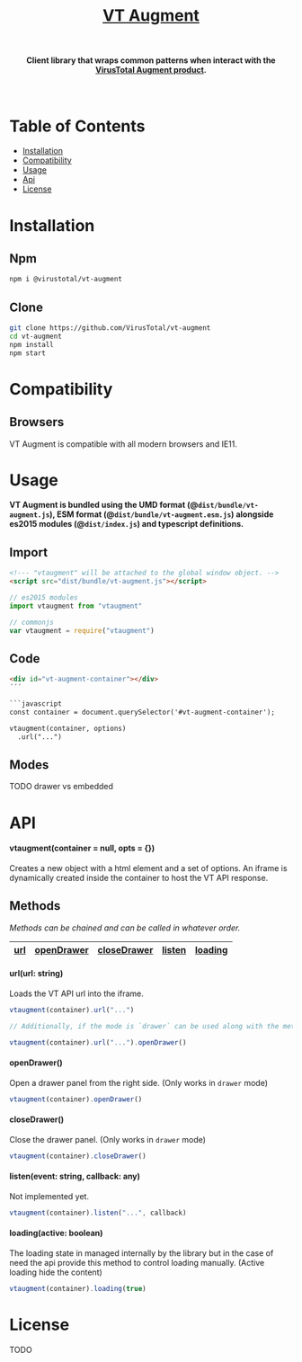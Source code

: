 <h1 align="center">
    <a href="https://github.com/VirusTotal/vt-augment">VT Augment</a><br>
	<br>
</h1>

<h4 align="center">
	Client library that wraps common patterns when interact with the <a href="https://developers.virustotal.com/v3.0/reference?#widget-overview">VirusTotal Augment product<a>.
</h4>

<br>

# Table of Contents

* [Installation](#installation)
* [Compatibility](#compatibility)
* [Usage](#usage)
* [Api](#api)
* [License](#license)

# Installation

## Npm

```sh
npm i @virustotal/vt-augment
```

## Clone

```sh
git clone https://github.com/VirusTotal/vt-augment
cd vt-augment
npm install
npm start
```

# Compatibility

## Browsers

VT Augment is compatible with all modern browsers and IE11.

# Usage

**VT Augment is bundled using the UMD format (@`dist/bundle/vt-augment.js`), ESM format (@`dist/bundle/vt-augment.esm.js`) alongside es2015 modules (@`dist/index.js`) and typescript definitions.**

## Import

```html
<!--- "vtaugment" will be attached to the global window object. -->
<script src="dist/bundle/vt-augment.js"></script>
```

```typescript
// es2015 modules
import vtaugment from "vtaugment"

// commonjs
var vtaugment = require("vtaugment")
```

## Code
```html
<div id="vt-augment-container"></div>
´´´

```javascript
const container = document.querySelector('#vt-augment-container');

vtaugment(container, options)
  .url("...")

```

## Modes

TODO drawer vs embedded

# API

#### vtaugment(container = null, opts = {})

Creates a new object with a html element and a set of options. An iframe is dynamically created inside the container to host the VT API response.

## Methods

*Methods can be chained and can be called in whatever order.*

| [url](#urlurl-string) | [openDrawer](#opendrawer) | [closeDrawer](#closedrawer) | [listen](#listenevent-string-callback-any) | [loading](#loading(active-boolean))
|-----|-----|-----|-----|-----|

#### url(url: string)

Loads the VT API url into the iframe.

```js
vtaugment(container).url("...")

// Additionally, if the mode is `drawer` can be used along with the method `openDrawer`

vtaugment(container).url("...").openDrawer()

```

#### openDrawer()

Open a drawer panel from the right side. (Only works in `drawer` mode)

```js
vtaugment(container).openDrawer()

```

#### closeDrawer()

Close the drawer panel. (Only works in `drawer` mode)

```js
vtaugment(container).closeDrawer()

```

#### listen(event: string, callback: any)

Not implemented yet.

```js
vtaugment(container).listen("...", callback)

```

#### loading(active: boolean)

The loading state in managed internally by the library but in the case of need the api provide this method to control loading manually. (Active loading hide the content)

```js
vtaugment(container).loading(true)

```

# License

TODO
